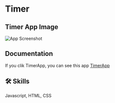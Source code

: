 # Timer



## Timer App Image

![App Screenshot](https://user-images.githubusercontent.com/98326361/178149317-a34c7af0-7107-4715-b8c8-e68adb00be4f.PNG)


## Documentation
If you clik TimerApp, you can see this app 
[TimerApp](https://lapyae.me/timer/)


## 🛠 Skills
Javascript, HTML, CSS


